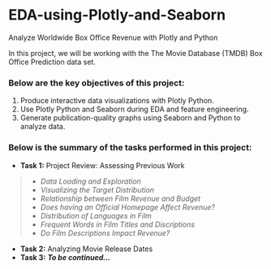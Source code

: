 # EDA-using-Plotly-and-Seaborn
Analyze Worldwide Box Office Revenue with Plotly and Python


In this project, we will be working with the The Movie Database (TMDB) Box Office Prediction data set.

### Below are the key objectives of this project:
1.	Produce interactive data visualizations with Plotly Python.
2.	Use Plotly Python and Seaborn during EDA and feature engineering.
3. 	Generate publication-quality graphs using Seaborn and Python to analyze data.


### Below is the summary of the tasks performed in this project:
- __Task 1:__ Project Review: Assessing Previous Work
>+ _Data Loading and Exploration_
>+ _Visualizing the Target Distribution_
>+ _Relationship between Film Revenue and Budget_
>+ _Does having an Official Homepage Affect Revenue?_
>+ _Distribution of Languages in Film_
>+ _Frequent Words in Film Titles and Discriptions_
>+ _Do Film Descriptions Impact Revenue?_

- __Task 2:__ Analyzing Movie Release Dates
- __Task 3:__ ***To be continued...***

